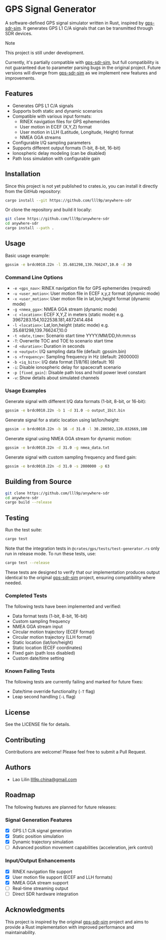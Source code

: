 # GPS Signal Generator

A software-defined GPS signal simulator written in Rust, inspired by [gps-sdr-sim](https://github.com/osqzss/gps-sdr-sim). It generates GPS L1 C/A signals that can be transmitted through SDR devices.

> [!NOTE]
> This project is still under development.
>
> Currently, it's partially compatible with [gps-sdr-sim](https://github.com/osqzss/gps-sdr-sim), but full compatibility is not guaranteed due to parameter parsing bugs in the original project.
> Future versions will diverge from [gps-sdr-sim](https://github.com/osqzss/gps-sdr-sim) as we implement new features and improvements.

## Features

- Generates GPS L1 C/A signals
- Supports both static and dynamic scenarios
- Compatible with various input formats:
  - RINEX navigation files for GPS ephemerides
  - User motion in ECEF (X,Y,Z) format
  - User motion in LLH (Latitude, Longitude, Height) format
  - NMEA GGA streams
- Configurable I/Q sampling parameters
- Supports different output formats (1-bit, 8-bit, 16-bit)
- Ionospheric delay modeling (can be disabled)
- Path loss simulation with configurable gain

## Installation

Since this project is not yet published to crates.io, you can install it directly from the GitHub repository:

```bash
cargo install --git https://github.com/lll9p/anywhere-sdr
```

Or clone the repository and build it locally:

```bash
git clone https://github.com/lll9p/anywhere-sdr
cd anywhere-sdr
cargo install --path .
```

## Usage

Basic usage example:

```bash
gpssim -e brdc0010.22n -l 35.681298,139.766247,10.0 -d 30
```

### Command Line Options

- `-e <gps_nav>`: RINEX navigation file for GPS ephemerides (required)
- `-u <user_motion>`: User motion file in ECEF x,y,z format (dynamic mode)
- `-x <user_motion>`: User motion file in lat,lon,height format (dynamic mode)
- `-g <nmea_gga>`: NMEA GGA stream (dynamic mode)
- `-c <location>`: ECEF X,Y,Z in meters (static mode) e.g. 3967283.154,1022538.181,4872414.484
- `-l <location>`: Lat,lon,height (static mode) e.g. 35.681298,139.766247,10.0
- `-t <date,time>`: Scenario start time YYYY/MM/DD,hh:mm:ss
- `-T`: Overwrite TOC and TOE to scenario start time
- `-d <duration>`: Duration in seconds
- `-o <output>`: I/Q sampling data file (default: gpssim.bin)
- `-s <frequency>`: Sampling frequency in Hz (default: 2600000)
- `-b <iq_bits>`: I/Q data format [1/8/16] (default: 16)
- `-i`: Disable ionospheric delay for spacecraft scenario
- `-p [fixed_gain]`: Disable path loss and hold power level constant
- `-v`: Show details about simulated channels

### Usage Examples

Generate signal with different I/Q data formats (1-bit, 8-bit, or 16-bit):

```bash
gpssim -e brdc0010.22n -b 1 -d 31.0 -o output_1bit.bin
```

Generate signal for a static location using lat/lon/height:

```bash
gpssim -e brdc0010.22n -b 16 -d 31.0 -l 30.286502,120.032669,100
```

Generate signal using NMEA GGA stream for dynamic motion:

```bash
gpssim -e brdc0010.22n -d 31.0 -g nmea_data.txt
```

Generate signal with custom sampling frequency and fixed gain:

```bash
gpssim -e brdc0010.22n -d 31.0 -s 2000000 -p 63
```

## Building from Source

```bash
git clone https://github.com/lll9p/anywhere-sdr
cd anywhere-sdr
cargo build --release
```

## Testing

Run the test suite:

```bash
cargo test
```

Note that the integration tests in `@crates/gps/tests/test-generator.rs` only run in release mode. To run these tests, use:

```bash
cargo test --release
```

These tests are designed to verify that our implementation produces output identical to the original [gps-sdr-sim](https://github.com/osqzss/gps-sdr-sim) project, ensuring compatibility where needed.

### Completed Tests

The following tests have been implemented and verified:

- Data format tests (1-bit, 8-bit, 16-bit)
- Custom sampling frequency
- NMEA GGA stream input
- Circular motion trajectory (ECEF format)
- Circular motion trajectory (LLH format)
- Static location (lat/lon/height)
- Static location (ECEF coordinates)
- Fixed gain (path loss disabled)
- Custom date/time setting

### Known Failing Tests

The following tests are currently failing and marked for future fixes:

- Date/time override functionality (`-T` flag)
- Leap second handling (`-L` flag)

## License

See the LICENSE file for details.

## Contributing

Contributions are welcome! Please feel free to submit a Pull Request.

## Authors

- Lao Lilin <lll9p.china@gmail.com>

## Roadmap

The following features are planned for future releases:

### Signal Generation Features

- [x] GPS L1 C/A signal generation
- [x] Static position simulation
- [x] Dynamic trajectory simulation
- [ ] Advanced position movement capabilities (acceleration, jerk control)

### Input/Output Enhancements

- [x] RINEX navigation file support
- [x] User motion file support (ECEF and LLH formats)
- [x] NMEA GGA stream support
- [ ] Real-time streaming output
- [ ] Direct SDR hardware integration

## Acknowledgments

This project is inspired by the original [gps-sdr-sim](https://github.com/osqzss/gps-sdr-sim) project and aims to provide a Rust implementation with improved performance and maintainability.
